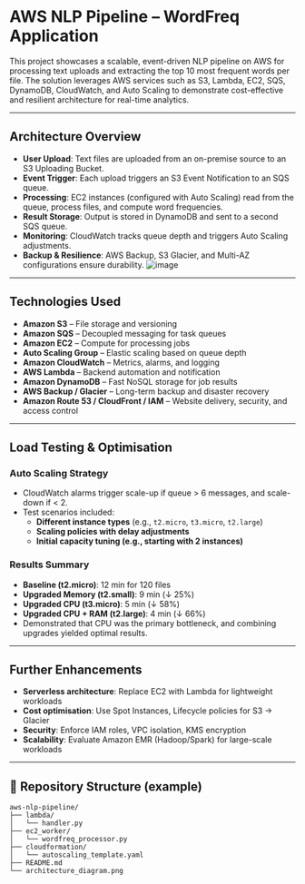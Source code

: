 # AWS NLP Pipeline – WordFreq Application

This project showcases a scalable, event-driven NLP pipeline on AWS for processing text uploads and extracting the top 10 most frequent words per file. The solution leverages AWS services such as S3, Lambda, EC2, SQS, DynamoDB, CloudWatch, and Auto Scaling to demonstrate cost-effective and resilient architecture for real-time analytics.

---

## Architecture Overview

- **User Upload**: Text files are uploaded from an on-premise source to an S3 Uploading Bucket.
- **Event Trigger**: Each upload triggers an S3 Event Notification to an SQS queue.
- **Processing**: EC2 instances (configured with Auto Scaling) read from the queue, process files, and compute word frequencies.
- **Result Storage**: Output is stored in DynamoDB and sent to a second SQS queue.
- **Monitoring**: CloudWatch tracks queue depth and triggers Auto Scaling adjustments.
- **Backup & Resilience**: AWS Backup, S3 Glacier, and Multi-AZ configurations ensure durability.
![image](https://github.com/user-attachments/assets/5c75cda5-0d6d-46b3-bcb9-617a7721bbb4)

---

## Technologies Used

- **Amazon S3** – File storage and versioning  
- **Amazon SQS** – Decoupled messaging for task queues  
- **Amazon EC2** – Compute for processing jobs  
- **Auto Scaling Group** – Elastic scaling based on queue depth  
- **Amazon CloudWatch** – Metrics, alarms, and logging  
- **AWS Lambda** – Backend automation and notification  
- **Amazon DynamoDB** – Fast NoSQL storage for job results  
- **AWS Backup / Glacier** – Long-term backup and disaster recovery  
- **Amazon Route 53 / CloudFront / IAM** – Website delivery, security, and access control  

---

## Load Testing & Optimisation

### Auto Scaling Strategy
- CloudWatch alarms trigger scale-up if queue > 6 messages, and scale-down if < 2.
- Test scenarios included:
  - **Different instance types** (e.g., `t2.micro`, `t3.micro`, `t2.large`)
  - **Scaling policies with delay adjustments**
  - **Initial capacity tuning (e.g., starting with 2 instances)**

### Results Summary
- **Baseline (t2.micro)**: 12 min for 120 files  
- **Upgraded Memory (t2.small)**: 9 min (↓ 25%)  
- **Upgraded CPU (t3.micro)**: 5 min (↓ 58%)  
- **Upgraded CPU + RAM (t2.large)**: 4 min (↓ 66%)  
- Demonstrated that CPU was the primary bottleneck, and combining upgrades yielded optimal results.

---

## Further Enhancements

- **Serverless architecture**: Replace EC2 with Lambda for lightweight workloads  
- **Cost optimisation**: Use Spot Instances, Lifecycle policies for S3 → Glacier  
- **Security**: Enforce IAM roles, VPC isolation, KMS encryption  
- **Scalability**: Evaluate Amazon EMR (Hadoop/Spark) for large-scale workloads

---

## 📁 Repository Structure (example)

```plaintext
aws-nlp-pipeline/
├── lambda/
│   └── handler.py
├── ec2_worker/
│   └── wordfreq_processor.py
├── cloudformation/
│   └── autoscaling_template.yaml
├── README.md
└── architecture_diagram.png

